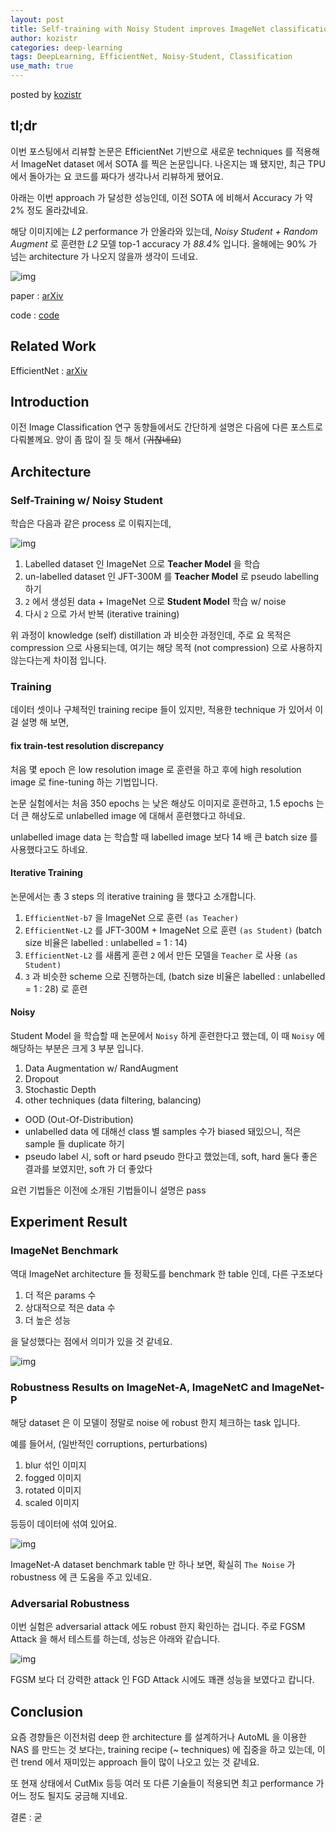 ```yaml
---
layout: post
title: Self-training with Noisy Student improves ImageNet classification
author: kozistr
categories: deep-learning
tags: DeepLearning, EfficientNet, Noisy-Student, Classification
use_math: true
---
```


posted by [kozistr](http://kozistr.tech)

## tl;dr

이번 포스팅에서 리뷰할 논문은 EfficientNet 기반으로 새로운 techniques 를 적용해서 ImageNet dataset 에서 SOTA 를 찍은 논문입니다.
나온지는 꽤 됐지만, 최근 TPU 에서 돌아가는 요 코드를 짜다가 생각나서 리뷰하게 됐어요.

아래는 이번 approach 가 달성한 성능인데, 이전 SOTA 에 비해서 Accuracy 가 약 2% 정도 올라갔네요.

해당 이미지에는 *L2* performance 가 안올라와 있는데, *Noisy Student + Random Augment* 로 훈련한 *L2* 모델 top-1 accuracy 가 *88.4%* 입니다.
올해에는 90% 가 넘는 architecture 가 나오지 않을까 생각이 드네요.

![img](/assets/NoisyStudent/performance.png)

paper : [arXiv](https://arxiv.org/pdf/1911.04252.pdf)

code : [code](https://github.com/tensorflow/tpu/tree/master/models/official/efficientnet)

## Related Work

EfficientNet : [arXiv](https://arxiv.org/pdf/1905.11946.pdf)

## Introduction

이전 Image Classification 연구 동향들에서도 간단하게 설명은 다음에 다른 포스트로 다뤄볼께요. 양이 좀 많이 질 듯 해서 (~~귀찮네요~~)

## Architecture

### Self-Training w/ Noisy Student

학습은 다음과 같은 process 로 이뤄지는데,

![img](/assets/NoisyStudent/teacher-student.png)

1. Labelled dataset 인 ImageNet 으로 **Teacher Model** 을 학습
2. un-labelled dataset 인 JFT-300M 를 **Teacher Model** 로 pseudo labelling 하기
3. `2` 에서 생성된 data + ImageNet 으로 **Student Model** 학습 w/ noise
4.  다시 `2` 으로 가서 반복 (iterative training)

위 과정이 knowledge (self) distillation 과 비슷한 과정인데, 주로 요 목적은 compression 으로 사용되는데, 여기는 
해당 목적 (not compression) 으로 사용하지 않는다는게 차이점 입니다.

### Training

데이터 셋이나 구체적인 training recipe 들이 있지만, 적용한 technique 가 있어서 이걸 설명 해 보면,

#### fix train-test resolution discrepancy

처음 몇 epoch 은 low resolution image 로 훈련을 하고 후에 high resolution image 로 fine-tuning 하는 기법입니다.

논문 실험에서는 처음 350 epochs 는 낮은 해상도 이미지로 훈련하고, 1.5 epochs 는 더 큰 해상도로 unlabelled image 에 대해서 훈련했다고 하네요.

unlabelled image data 는 학습할 때 labelled image 보다 14 배 큰 batch size 를 사용했다고도 하네요.

#### Iterative Training

논문에서는 총 3 steps 의 iterative training 을 했다고 소개합니다.

1. `EfficientNet-b7` 을 ImageNet 으로 훈련 `(as Teacher)`
2. `EfficientNet-L2` 를 JFT-300M + ImageNet 으로 훈련 `(as Student)` (batch size 비율은 labelled : unlabelled = 1 : 14)
3. `EfficientNet-L2` 를 새롭게 훈련 `2` 에서 만든 모델을 `Teacher` 로 사용 `(as Student)`
4. `3` 과 비슷한 scheme 으로 진행하는데, (batch size 비율은 labelled : unlabelled = 1 : 28) 로 훈련

#### Noisy

Student Model 을 학습할 때 논문에서 `Noisy` 하게 훈련한다고 했는데, 이 때 `Noisy` 에 해당하는 부분은 크게 3 부분 입니다.

1. Data Augmentation w/ RandAugment
2. Dropout
3. Stochastic Depth
4. other techniques (data filtering, balancing)
  * OOD (Out-Of-Distribution)
  * unlabelled data 에 대해선 class 별 samples 수가 biased 돼있으니, 적은 sample 들 duplicate 하기
  * pseudo label 시, soft or hard pseudo 한다고 했었는데, soft, hard 둘다 좋은 결과를 보였지만, soft 가 더 좋았다

요런 기법들은 이전에 소개된 기법들이니 설명은 pass

## Experiment Result

### ImageNet Benchmark

역대 ImageNet architecture 들 정확도를 benchmark 한 table 인데, 다른 구조보다 

1. 더 적은 params 수
2. 상대적으로 적은 data 수
3. 더 높은 성능

을 달성했다는 점에서 의미가 있을 것 같네요.

![img](/assets/NoisyStudent/overall-imagenet-performance.png)

### Robustness Results on ImageNet-A, ImageNetC and ImageNet-P

해당 dataset 은 이 모델이 정말로 noise 에 robust 한지 체크하는 task 입니다.

예를 들어서, (일반적인 corruptions, perturbations)

1. blur 섞인 이미지
2. fogged 이미지
3. rotated 이미지 
4. scaled 이미지

등등이 데이터에 섞여 있어요.

![img](/assets/NoisyStudent/imagenet-a-benchmark.png)

ImageNet-A dataset benchmark table 만 하나 보면, 확실히 `The Noise` 가 robustness 에 큰 도움을 주고 있네요.

### Adversarial Robustness

이번 실험은 adversarial attack 에도 robust 한지 확인하는 겁니다. 주로 FGSM Attack 을 해서 테스트를 하는데, 성능은 아래와 같습니다.

![img](/assets/NoisyStudent/fgsm-benchmark.png)

FGSM 보다 더 강력한 attack 인 FGD Attack 시에도 꽤괜 성능을 보였다고 캅니다.

## Conclusion

요즘 경향들은 이전처럼 deep 한 architecture 를 설계하거나 AutoML 을 이용한 NAS 를 만드는 것 보다는,
training recipe (~ techniques) 에 집중을 하고 있는데, 이런 trend 에서 재미있는 approach 들이 많이 나오고 있는 것 같네요.

또 현재 상태에서 CutMix 등등 여러 또 다른 기술들이 적용되면 최고 performance 가 어느 정도 될지도 궁금해 지네요.

결론 : 굳
